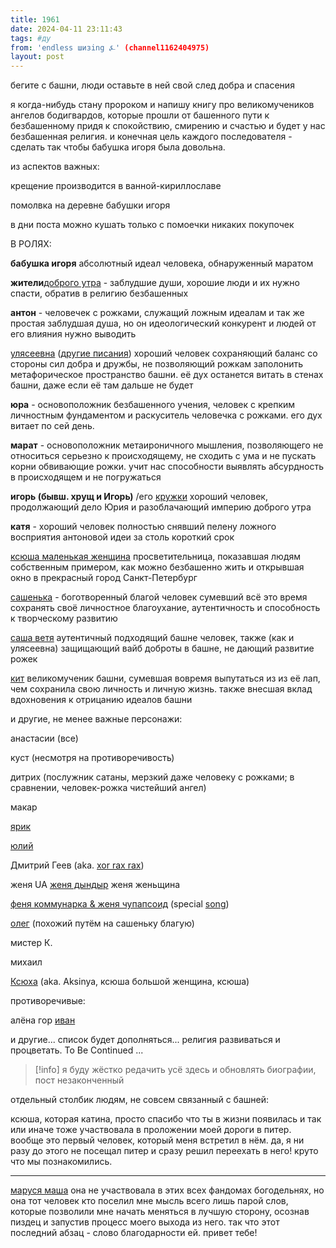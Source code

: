 ```yaml
---
title: 1961
date: 2024-04-11 23:11:43
tags: #ду
from: 'endless шизing ⍼' (channel1162404975)
layout: post
---
```


бегите с башни, люди
оставьте в ней свой след добра и спасения

я когда-нибудь стану пророком и напишу книгу про великомучеников ангелов бодигвардов, которые прошли от башенного пути к безбашенному придя к спокойствию, смирению и счастью
и будет у нас безбашенная религия. и конечная цель каждого последователя - сделать так чтобы бабушка игоря была довольна.

из аспектов важных:

крещение производится в ванной-кириллославе

помолвка на деревне бабушки игоря

в дни поста можно кушать только с помоечки никаких покупочек

В РОЛЯХ:

**бабушка игоря**
абсолютный идеал человека, обнаруженный маратом

**жители**[доброго утра](https://t.me/dobroe_utro_coliving) - заблудшие души, хорошие люди и их нужно спасти, обратив в религию безбашенных

**антон** - человечек с рожками, служащий ложным идеалам и так же простая заблудшая душа, но он идеологический конкурент и людей от его влияния нужно выводить

[улясеевна](https://t.me/happybluecat) ([другие писания](https://t.me/xBoxxix))
хороший человек сохраняющий баланс со стороны сил добра и дружбы, не позволяющий рожкам заполонить метафорическое пространство башни. её дух останется витать в стенах башни, даже если её там дальше не будет

**юра** - основоположник безбашенного учения, человек с крепким личностным фундаментом и раскуситель человечка с рожками. его дух витает по сей день.

**марат** - основоположник метаироничного мышления, позволяющего не относиться серьезно к происходящему, не сходить с ума и не пускать корни обвивающие рожки. учит нас способности выявлять абсурдность в происходящем и не погружаться

**игорь (бывш. хрущ и Игорь)** /его [кружки](https://t.me/+43le9GYc6NwwZGYy)
хороший человек, продолжающий дело Юрия и разоблачающий империю доброго утра

**катя** - хороший человек полностью снявший пелену ложного восприятия антоновой идеи за столь короткий срок

[ксюша маленькая женщина](https://t.me/SiziTaex)
просветительница, показавшая людям собственным примером, как можно безбашенно жить и открывшая окно в прекрасный город Санкт-Петербург 

[сашенька](https://t.me/dooggsss) - боготворенный благой человек сумевший всё это время сохранять своё личностное благоухание, аутентичность и способность к творческому развитию

[саша ветя](https://t.me/vetoshh)
аутентичный подходящий башне человек, также (как и улясеевна) защищающий вайб доброты в башне, не дающий развитие рожек

[кит](https://t.me/rachkirisu)
великомученик башни, сумевшая вовремя выпутаться из из её лап, чем сохранила свою личность и личную жизнь. также внесшая вклад вдохновения к отрицанию идеалов башни

и другие, не менее важные персонажи:

анастасии (все)

куст (несмотря на противоречивость)

дитрих (послужник сатаны, мерзкий даже человеку с рожками; в сравнении, человек-рожка чистейший ангел)

макар

[ярик](https://t.me/lilfalse)

[юлий](https://t.me/+496oq_4VA0k1MmUy)

Дмитрий Геев (aka. [xor rax rax](https://t.me/xorespebp))

женя UA
[женя дындыр](https://t.me/feelharmaniac)
женя женьщина

[феня коммунарка & женя чупапсоид](https://t.me/est_garbata) (special [song](https://t.me/est_garbata/218))

[олег](https://t.me/f15032002) (похожий путём на сашеньку благую)

мистер К.

михаил 

[Ксюха](https://t.me/volchik_axic) (aka. Aksinya, ксюша большой женщина, ксюша)

противоречивые:

алёна
гор 
[иван](https://t.me/ereszyd)


и другие... список будет дополняться... религия развиваться и процветать.
         To Be Continued ...

> [!info]
> я буду жёстко редачить усё здесь и обновлять биографии, пост незаконченный 



отдельный столбик людям, не совсем связанный с башней:

ксюша, которая катина, просто спасибо что ты в жизни появилась и так или иначе тоже участвовала в проложении моей дороги в питер. вообще это первый человек, который меня встретил в нём. да, я ни разу до этого не посещал питер и сразу решил переехать в него! круто что мы познакомились. 

---
[маруся маша](https://t.me/marusyael)
она не участвовала в этих всех фандомах богодельнях, но она тот человек кто поселил мне мысль всего лишь парой слов, которые позволили мне начать меняться в лучшую сторону, осознав пиздец и запустив процесс моего выхода из него. так что этот последний абзац - слово благодарности ей. привет тебе!


